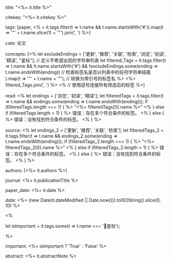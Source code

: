 title: "<%= it.title %>"

citekey: "<%= it.citekey %>"

tags: [paper, <% = it.tags.filter(t => t.name && t.name.startsWith('#')).map(t => '"' + t.name.slice(1) + '"').join(', ') %>]

cate: 论文

concepts: [<% 
  let excludeEndings = ['更新', '推荐', '关联', '检索', '浏览', '初读', '精读', "星标"]; // 定义不希望出现的字符串列表
  let filtered_Tags = it.tags.filter(t => 
    t.name && 
    !t.name.startsWith('#') && 
    !excludeEndings.some(ending => t.name.endsWith(ending)) // 检查标签名是否以列表中的任何字符串结尾
  ).map(t => '"' + t.name + '"'); // 转换为带引号的标签名
  %> <%= filtered_Tags.join(', ') %> <% // 使用逗号连接所有筛选后的标签
%>]


read: <% let endings = ['浏览', '初读', '精读']; let filteredTags = it.tags.filter(t => t.name && endings.some(ending => t.name.endsWith(ending))); if (filteredTags.length === 1) { %> "<%= filteredTags[0].name %>" <% } else if (filteredTags.length > 1) { %> 错误：存在多个符合条件的标签。 <% } else { %> 错误：没有找到符合条件的标签。 <% } %>

source: <% let endings_2 = ['更新', '推荐', '关联', '检索']; let filteredTags_2 = it.tags.filter(t => t.name && endings_2.some(ending => t.name.endsWith(ending))); if (filteredTags_2.length === 1) { %> "<%= filteredTags_2[0].name %>" <% } else if (filteredTags_2.length > 1) { %> 错误：存在多个符合条件的标签。 <% } else { %> 错误：没有找到符合条件的标签。 <% } %>

authors: [<%= it.authors %>]

journal: <%= it.publicationTitle %>

paper_date: <%= it.date %>

date: <%= (new Date(it.dateModified || Date.now())).toISOString().slice(0, 10) %>


<%

let isImportant = it.tags.some(t => t.name === '🌟星标');

%>

important: <%= isImportant ? 'True' : 'False' %>

abstract: <%= it.abstractNote %>
